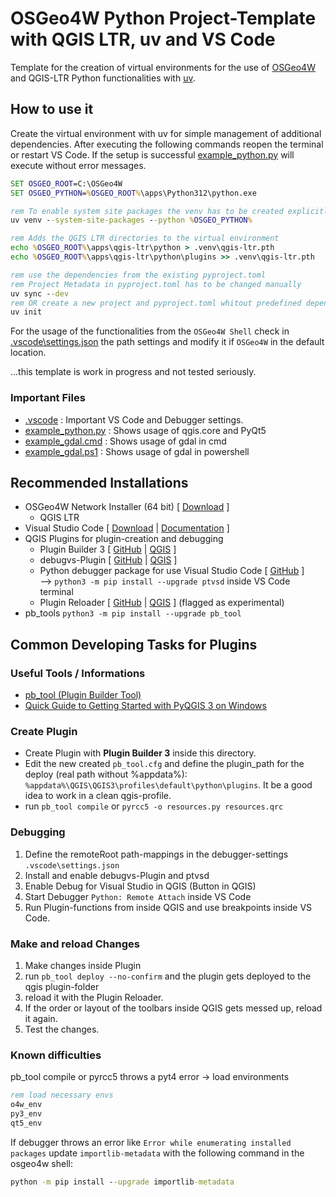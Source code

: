 # OSGeo4W Python Project-Template with QGIS LTR, uv and VS Code

Template for the creation of virtual environments for the use of [OSGeo4W](https://www.qgis.org/download/) and QGIS-LTR Python functionalities with [uv](https://docs.astral.sh/uv/).

## How to use it

Create the virtual environment with uv for simple management of additional dependencies. After executing the following commands reopen the terminal or restart VS Code. If the setup is successful [example_python.py](example_python.py) will execute without error messages.

```cmd
SET OSGEO_ROOT=C:\OSGeo4W
SET OSGEO_PYTHON=%OSGEO_ROOT%\apps\Python312\python.exe

rem To enable system site packages the venv has to be created explicitly
uv venv --system-site-packages --python %OSGEO_PYTHON%

rem Adds the QGIS LTR directories to the virtual environment
echo %OSGEO_ROOT%\apps\qgis-ltr\python > .venv\qgis-ltr.pth
echo %OSGEO_ROOT%\apps\qgis-ltr\python\plugins >> .venv\qgis-ltr.pth

rem use the dependencies from the existing pyproject.toml
rem Project Metadata in pyproject.toml has to be changed manually
uv sync --dev
rem OR create a new project and pyproject.toml whitout predefined dependencies
uv init
```

For the usage of the functionalities from the `OSGeo4W Shell` check in [.vscode\settings.json](.vscode\settings.json) the path settings and modify it if `OSGeo4W` in the default location.

...this template is work in progress and not tested seriously.

### Important Files

- [.vscode](/.vscode/) : Important VS Code and Debugger settings.
- [example_python.py](example_python.py) : Shows usage of qgis.core and PyQt5
- [example_gdal.cmd](example_gdal.cmd) : Shows usage of gdal in cmd
- [example_gdal.ps1](example_gdal.ps1) : Shows usage of gdal in powershell

## Recommended Installations

- OSGeo4W Network Installer (64 bit) [ [Download](https://www.qgis.org/en/site/forusers/download.html) ]
  - QGIS LTR
- Visual Studio Code [ [Download](https://code.visualstudio.com/Download) | [Documentation](https://code.visualstudio.com/docs) ]
- QGIS Plugins for plugin-creation and debugging
  - Plugin Builder 3 [ [GitHub](http://g-sherman.github.io/Qgis-Plugin-Builder/) | [QGIS](https://plugins.qgis.org/plugins/pluginbuilder3/) ]
  - debugvs-Plugin [ [GitHub](https://github.com/lmotta/debug_vs_plugin/wiki) | [QGIS](https://plugins.qgis.org/plugins/debug_vs) ]
  - Python debugger package for use Visual Studio Code [ [GitHub](https://github.com/microsoft/ptvsd) ]  
  --> `python3 -m pip install --upgrade ptvsd` inside VS Code terminal
  - Plugin Reloader [ [GitHub](https://github.com/borysiasty/plugin_reloader) | [QGIS](https://plugins.qgis.org/plugins/plugin_reloader) ] (flagged as experimental)
- pb_tools `python3 -m pip install --upgrade pb_tool`


## Common Developing Tasks for Plugins

### Useful Tools / Informations

- [pb_tool (Plugin Builder Tool)](http://g-sherman.github.io/plugin_build_tool/)
- [Quick Guide to Getting Started with PyQGIS 3 on Windows](http://spatialgalaxy.net/2018/02/13/quick-guide-to-getting-started-with-pyqgis-3-on-windows/)

### Create Plugin

- Create Plugin with **Plugin Builder 3** inside this directory.
- Edit the new created `pb_tool.cfg` and define the plugin_path for the deploy (real path without %appdata%): `%appdata%\QGIS\QGIS3\profiles\default\python\plugins`. It be a good idea to work in a clean qgis-profile.
- run `pb_tool compile` or `pyrcc5 -o resources.py resources.qrc`

### Debugging

1. Define the remoteRoot path-mappings in the debugger-settings `.vscode\settings.json`
2. Install and enable debugvs-Plugin and ptvsd
3. Enable Debug for Visual Studio in QGIS (Button in QGIS)
4. Start Debugger `Python: Remote Attach` inside VS Code
5. Run Plugin-functions from inside QGIS and use breakpoints inside VS Code.

### Make and reload Changes

1. Make changes inside Plugin
2. run `pb_tool deploy --no-confirm` and the plugin gets deployed to the qgis plugin-folder
3. reload it with the Plugin Reloader.
4. If the order or layout of the toolbars inside QGIS gets messed up, reload it again.
5. Test the changes.

### Known difficulties

pb_tool compile or pyrcc5 throws a pyt4 error -> load environments

``` cmd
rem load necessary envs
o4w_env
py3_env
qt5_env
```

If debugger throws an error like `Error while enumerating installed packages` update `importlib-metadata` with the following command in the osgeo4w shell:

```cmd
python -m pip install --upgrade importlib-metadata
```
